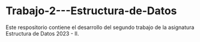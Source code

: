 # Trabajo-2---Estructura-de-Datos

Este respositorio contiene el desarrollo del segundo trabajo de la asignatura Estructura de Datos 2023 - II.
